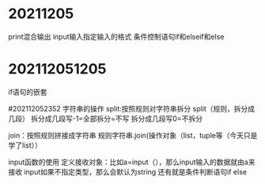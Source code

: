 # 20211205
 print混合输出
 input输入指定输入的格式
 条件控制语句if和elseif和else

# 202112051205
if语句的嵌套

#202112052352
字符串的操作
split:按照规则对字符串拆分
split（规则，拆分成几段）
拆分成几段写-1=全部拆分=不写
拆分成几段写0=不拆分

join：按照规则拼接成字符串
规则字符串.join(操作对象（list，tuple等（今天只是学了list））

input函数的使用
定义接收对象：比如a=input（），那么input输入的数据就由a来接收
input如果不指定类型，那么会默认为string
还有就是条件判断语句if else
